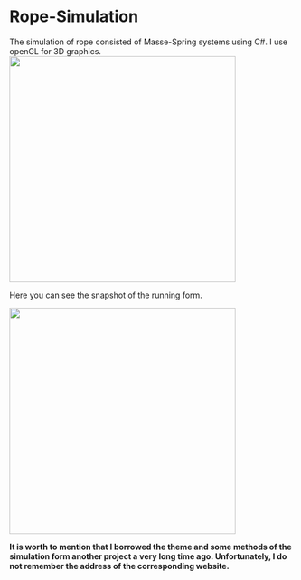 # Rope-Simulation
The simulation of rope consisted of Masse-Spring systems using C#. I use openGL for 3D graphics. 
 <img src="https://user-images.githubusercontent.com/6556968/84853058-4b6ad980-b099-11ea-931c-6d20d1ad704b.png" width="400">

Here you can see the snapshot of the running form.

<img src="https://user-images.githubusercontent.com/6556968/84850897-d21cb800-b093-11ea-95bc-2b83ee22dd4b.jpg" width="400">




**It is worth to mention that I borrowed the theme and some methods of the simulation form another project a very long time ago. Unfortunately, I do not remember the address of the corresponding website.**

 
 

